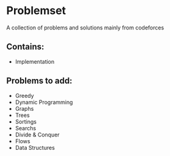# Problemset

A collection of problems and solutions mainly from codeforces

## Contains:
 * Implementation

## Problems to add:
 * Greedy
 * Dynamic Programming
 * Graphs
 * Trees
 * Sortings
 * Searchs
 * Divide & Conquer
 * Flows
 * Data Structures
